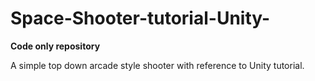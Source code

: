 # Space-Shooter-tutorial-Unity-

**Code only repository**

A simple top down arcade style shooter with reference to Unity tutorial.

